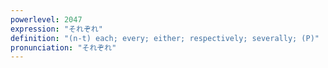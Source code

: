 ```yaml
---
powerlevel: 2047
expression: "それぞれ"
definition: "(n-t) each; every; either; respectively; severally; (P)"
pronunciation: "それぞれ"
---
```

